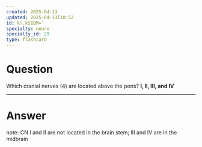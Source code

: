 ```yaml
---
created: 2025-04-13
updated: 2025-04-13T10:52
id: k!.kSIQM=`
specialty: neuro
specialty_id: 29
type: flashcard
---
```


# Question
Which cranial nerves (4) are located above the pons?    **I, II, III, and IV**

---

# Answer
note: CN I and II are not located in the brain stem; III and IV are in the midbrain